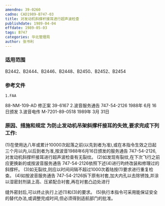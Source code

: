 ```yaml
---
amendno: 39-0260
cadno: CAD1989-B747-03
title: 对发动机斜撑杆接耳进行超声波检查
publishdate: 1989-04-04
effdate: 1989-05-03
tags: B747
categories: 华北管理局
author: 张书利
---
```


### 适用范围 
B2442、B2444、B2446、B2448、B2450、B2452、B2454

### 参考文件
    1.FAA 
88-NM-109-AD 修正案 39-6167 
    2.波音服务通告 747-54-2126 1988年 6月 16日颁发
    3.波音电传 M-7201-89-0518 1989年 3月 31日


### 原因、措施和规定     为防止发动机吊架斜撑杆接耳的失效,要求完成下列工作: 
(1)在使用达八年或累计10000次起落之前(以先到者为准),或在本指令生效之日起三个月以内,以后到者为准,按波音1988年6月16日颁发的服务通告 747-54-2126,对发动机斜撑杆接耳进行超声波检查有无裂纹。 
    (2)如发现有裂纹,在下次飞行之前应更换新的或按波音服务通告 747-54-2126依照下述(4)进行昀终改装和修理过的斜撑杆。 
(3)如无裂纹,则应以时间间隔不超过1000次着陆按(1)要求进行重复检查。 
    (4)如按波音服务通告 747-54-2126拆下原有衬套,加大内孔以去除锈蚀,并涂以湿密封剂装上高、压紧配合衬套,再在衬套凸边处进行

  
缝外密封后,可以终止执行上述(1)和(3)的要求。 
    (5)执行本指令可采用能保证安全的替代办法,或调整完成时间,但必须得到适航部门的批准。
